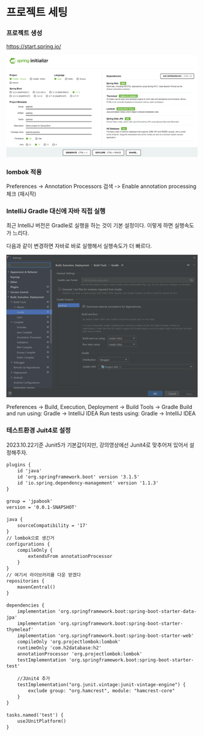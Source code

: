 # 프로젝트 세팅

### 프로젝트 생성

https://start.spring.io/

![image-20231022015302379](img/image-20231022015302379.png)



### lombok 적용

Preferences -> Annotation Processors 검색 -> Enable annotation processing 체크 (재시작)



### IntelliJ Gradle 대신에 자바 직접 실행

최근 IntelliJ 버전은 Gradle로 실행을 하는 것이 기본 설정이다. 이렇게 하면 실행속도가 느리다.

다음과 같이 변경하면 자바로 바로 실행해서 실행속도가 더 빠르다.

![image-20231022021039500](img/image-20231022021039500.png)

Preferences -> Build, Execution, Deployment -> Build Tools -> Gradle
Build and run using: Gradle -> IntelliJ IDEA
Run tests using: Gradle -> IntelliJ IDEA





### 테스트환경 Juit4로 설정

2023.10.22기준 Junit5가 기본값이지만, 강의영상에선 Junit4로 맞추어져 있어서 설정해주자.

```
plugins {
	id 'java'
	id 'org.springframework.boot' version '3.1.5'
	id 'io.spring.dependency-management' version '1.1.3'
}

group = 'jpabook'
version = '0.0.1-SNAPSHOT'

java {
	sourceCompatibility = '17'
}
// lombok으로 생긴거
configurations {
	compileOnly {
		extendsFrom annotationProcessor
	}
}
// 여기서 라이브러리를 다운 받겠다
repositories {
	mavenCentral()
}

dependencies {
	implementation 'org.springframework.boot:spring-boot-starter-data-jpa'
	implementation 'org.springframework.boot:spring-boot-starter-thymeleaf'
	implementation 'org.springframework.boot:spring-boot-starter-web'
	compileOnly 'org.projectlombok:lombok'
	runtimeOnly 'com.h2database:h2'
	annotationProcessor 'org.projectlombok:lombok'
	testImplementation 'org.springframework.boot:spring-boot-starter-test'
	
	//JUnit4 추가
	testImplementation("org.junit.vintage:junit-vintage-engine") {
		exclude group: "org.hamcrest", module: "hamcrest-core"
	}
}

tasks.named('test') {
	useJUnitPlatform()
}
```

